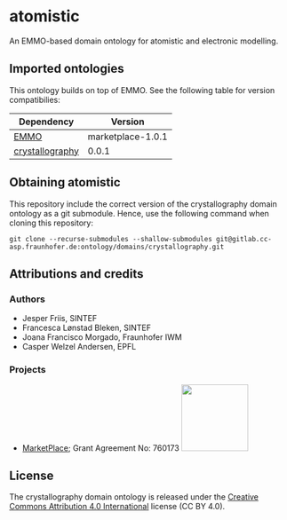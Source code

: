 atomistic
=========
An EMMO-based domain ontology for atomistic and electronic modelling.


Imported ontologies
-------------------
This ontology builds on top of EMMO. See the following table for version
compatibilies:

| Dependency           | Version           |
| -------------------- | ----------------- |
| [EMMO][1]            | marketplace-1.0.1 |
| [crystallography][2] | 0.0.1             |


Obtaining atomistic
-------------------
This repository include the correct version of the crystallography
domain ontology as a git submodule.  Hence, use the following command
when cloning this repository:

    git clone --recurse-submodules --shallow-submodules git@gitlab.cc-asp.fraunhofer.de:ontology/domains/crystallography.git


Attributions and credits
------------------------
### Authors
- Jesper Friis, SINTEF
- Francesca Lønstad Bleken, SINTEF
- Joana Francisco Morgado, Fraunhofer IWM
- Casper Welzel Andersen, EPFL

### Projects
- [MarketPlace](https://www.the-marketplace-project.eu/);
  Grant Agreement No: 760173
  <img src="https://www.the-marketplace-project.eu/content/dam/iwm/the-marketplace-project/images/MARKETPLACE_LOGO_300dpi.png" width="120">


License
-------
The crystallography domain ontology is released under the [Creative
Commons Attribution 4.0 International](https://creativecommons.org/licenses/by/4.0/legalcode) license (CC BY 4.0).


[1]: https://github.com/emmo-repo/EMMO
[2]: https://gitlab.cc-asp.fraunhofer.de/ontology/domains/crystallography

